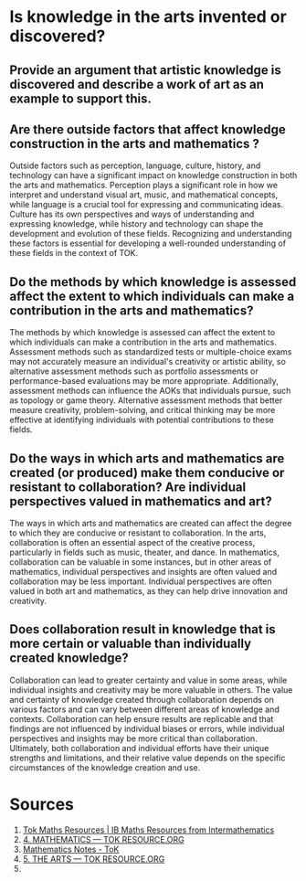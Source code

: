 # Is knowledge in the arts invented or discovered?
## Provide an argument that artistic knowledge is discovered and describe a work of art as an example to support this.


## Are there outside factors that affect knowledge construction in the arts and mathematics ?
Outside factors such as perception, language, culture, history, and technology can have a significant impact on knowledge construction in both the arts and mathematics. Perception plays a significant role in how we interpret and understand visual art, music, and mathematical concepts, while language is a crucial tool for expressing and communicating ideas. Culture has its own perspectives and ways of understanding and expressing knowledge, while history and technology can shape the development and evolution of these fields. Recognizing and understanding these factors is essential for developing a well-rounded understanding of these fields in the context of TOK.

## Do the methods by which knowledge is assessed affect the extent to which individuals can make a contribution in the arts and mathematics?
The methods by which knowledge is assessed can affect the extent to which individuals can make a contribution in the arts and mathematics. Assessment methods such as standardized tests or multiple-choice exams may not accurately measure an individual's creativity or artistic ability, so alternative assessment methods such as portfolio assessments or performance-based evaluations may be more appropriate. Additionally, assessment methods can influence the AOKs that individuals pursue, such as topology or game theory. Alternative assessment methods that better measure creativity, problem-solving, and critical thinking may be more effective at identifying individuals with potential contributions to these fields.

## Do the ways in which arts and mathematics are created (or produced) make them conducive or resistant to collaboration? Are individual perspectives valued in mathematics and art?
The ways in which arts and mathematics are created can affect the degree to which they are conducive or resistant to collaboration. In the arts, collaboration is often an essential aspect of the creative process, particularly in fields such as music, theater, and dance. In mathematics, collaboration can be valuable in some instances, but in other areas of mathematics, individual perspectives and insights are often valued and collaboration may be less important. Individual perspectives are often valued in both art and mathematics, as they can help drive innovation and creativity.

## Does collaboration result in knowledge that is more certain or valuable than individually created knowledge?
Collaboration can lead to greater certainty and value in some areas, while individual insights and creativity may be more valuable in others. The value and certainty of knowledge created through collaboration depends on various factors and can vary between different areas of knowledge and contexts. Collaboration can help ensure results are replicable and that findings are not influenced by individual biases or errors, while individual perspectives and insights may be more critical than collaboration. Ultimately, both collaboration and individual efforts have their unique strengths and limitations, and their relative value depends on the specific circumstances of the knowledge creation and use.


# Sources
1. [Tok Maths Resources | IB Maths Resources from Intermathematics](https://ibmathsresources.com/ibtokmaths/)
2. [4. MATHEMATICS — TOK RESOURCE.ORG](https://www.tokresource.org/4-mathematics)
3. [Mathematics Notes - ToK](https://www.ibmastery.com/blog/mathematics-notes-theory-of-knowledge)
4. [5. THE ARTS — TOK RESOURCE.ORG](https://www.tokresource.org/5-the-arts)
5. 

